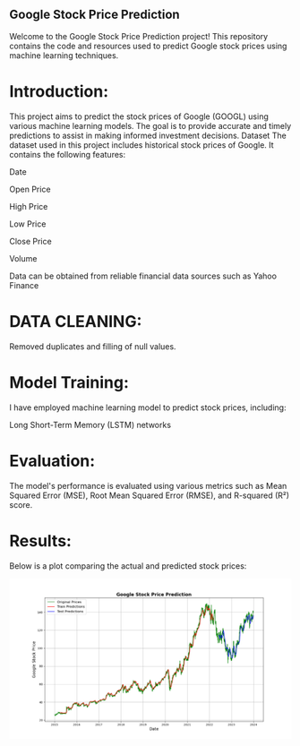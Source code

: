 ## Google Stock Price Prediction
Welcome to the Google Stock Price Prediction project! This repository contains the code and resources used to predict Google stock prices using machine learning techniques.

# Introduction:
This project aims to predict the stock prices of Google (GOOGL) using various machine learning models. The goal is to provide accurate and timely predictions to assist in making informed investment decisions.
Dataset
The dataset used in this project includes historical stock prices of Google. It contains the following features:

Date

Open Price

High Price

Low Price

Close Price

Volume

Data can be obtained from reliable financial data sources such as Yahoo Finance

# DATA CLEANING:
Removed duplicates and filling of null values.

# Model Training:
I have employed  machine learning model to predict stock prices, including:

Long Short-Term Memory (LSTM) networks

# Evaluation:
The model's performance is evaluated using various metrics such as Mean Squared Error (MSE), Root Mean Squared Error (RMSE), and R-squared (R²) score.

# Results:

Below is a plot comparing the actual and predicted stock prices:

![Google price Prediction Plot](google_price_prediction_plot.png)


